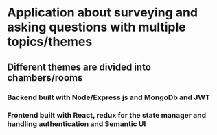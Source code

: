 # Application about surveying and asking questions with multiple topics/themes
## Different themes are divided into chambers/rooms 
### Backend built with Node/Express js and MongoDb and JWT 
### Frontend built with React, redux for the state manager and handling authentication and Semantic UI


